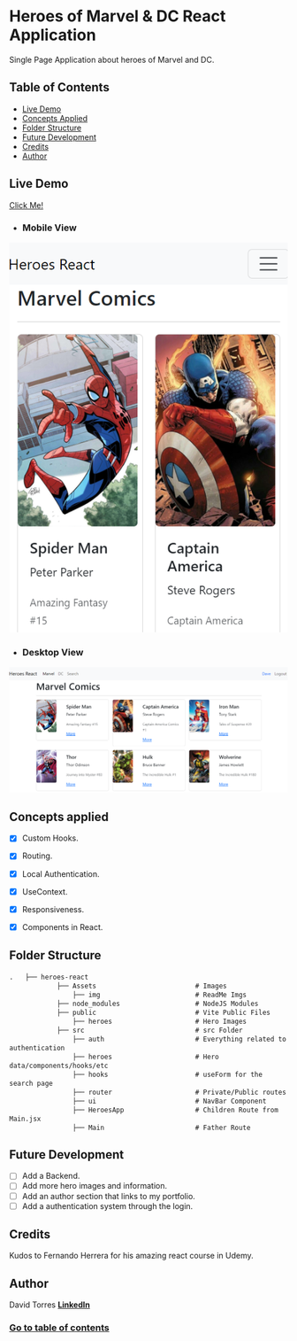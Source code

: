 # Heroes of Marvel & DC React Application
Single Page Application about heroes of Marvel and DC.

## Table of Contents <a name="table_contents"/> 
- [Live Demo](#live_demo)  
- [Concepts Applied](#concepts_applied)
- [Folder Structure](#folder_structure)
- [Future Development](#future_dev)
- [Credits](#credits)
- [Author](#author)

## Live Demo <a name="live_demo"/>
[Click Me!](https://heroes-react-dtc.netlify.app/)

- ### Mobile View
![mobile_view](./Assets//img/mobile-view.png) 
- ### Desktop View
![mobile_view](./Assets//img/desktop-view.png) 


## Concepts applied <a name="concepts_applied"/>
- [x] Custom Hooks.
- [x] Routing.
- [x] Local Authentication.
- [x] UseContext.
- [x] Responsiveness.
- [x] Components in React.


## Folder Structure <a name="folder_structure"/>
    .   ├── heroes-react
                ├── Assets                         # Images
                    ├── img                        # ReadMe Imgs
                ├── node_modules                   # NodeJS Modules
                ├── public                         # Vite Public Files
                    ├── heroes                     # Hero Images
                ├── src                            # src Folder
                    ├── auth                       # Everything related to authentication
                    ├── heroes                     # Hero data/components/hooks/etc   
                    ├── hooks                      # useForm for the search page
                    ├── router                     # Private/Public routes
                    ├── ui                         # NavBar Component
                    ├── HeroesApp                  # Children Route from Main.jsx
                    ├── Main                       # Father Route

## Future Development <a name="future_dev"/>
- [ ] Add a Backend. 
- [ ] Add more hero images and information.
- [ ] Add an author section that links to my portfolio.
- [ ] Add a authentication system through the login.

## Credits <a name="credits"/>
Kudos to Fernando Herrera for his amazing react course in Udemy.

## Author <a name="author"/>
David Torres [**LinkedIn**](https://www.linkedin.com/in/david-tc/)

### [Go to table of contents](#table_contents)
